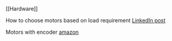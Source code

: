 [[Hardware]] 

How to choose motors based on load requirement
[LinkedIn post](https://www.linkedin.com/posts/mohammad-zainullah-khan_how-to-select-a-dc-motor-based-on-torque-ugcPost-6976761052541718528-kWSX?utm_source=share&utm_medium=member_desktop)

Motors with encoder
[amazon](https://www.amazon.com/uxcell-Motor-Encoder-200RPM-Ratio/dp/B0792RX5X1?pd_rd_w=M8wuN&content-id=amzn1.sym.deffa092-2e99-4e9f-b814-0d71c40b24af&pf_rd_p=deffa092-2e99-4e9f-b814-0d71c40b24af&pf_rd_r=W0SDHDXK7309E19WZAK4&pd_rd_wg=lmfg5&pd_rd_r=3826a114-722e-4b92-9bcb-13143f1a302c&pd_rd_i=B0792RX5X1&psc=1&ref_=pd_bap_d_grid_rp_0_1_i)